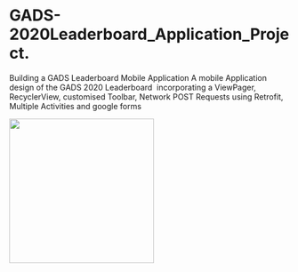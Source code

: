 # GADS-2020Leaderboard_Application_Project.
Building a GADS Leaderboard Mobile Application
A mobile Application design of the GADS 2020 Leaderboard  incorporating a ViewPager, RecyclerView, customised Toolbar, Network POST Requests using Retrofit, 
Multiple Activities and google forms

<img src="https://user-images.githubusercontent.com/61317911/91738938-e021a580-ebb9-11ea-865b-a5d2c3fcfa52.png" width="260"/>
